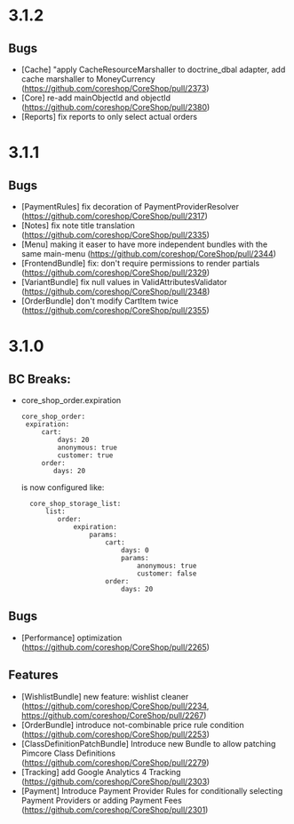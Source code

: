 # 3.1.2

## Bugs
 - [Cache] "apply CacheResourceMarshaller to doctrine_dbal adapter, add cache marshaller to MoneyCurrency (https://github.com/coreshop/CoreShop/pull/2373)
 - [Core] re-add mainObjectId and objectId (https://github.com/coreshop/CoreShop/pull/2380)
 - [Reports] fix reports to only select actual orders

# 3.1.1

## Bugs
 - [PaymentRules] fix decoration of PaymentProviderResolver (https://github.com/coreshop/CoreShop/pull/2317)
 - [Notes] fix note title translation (https://github.com/coreshop/CoreShop/pull/2335)
 - [Menu] making it easer to have more independent bundles with the same main-menu (https://github.com/coreshop/CoreShop/pull/2344)
 - [FrontendBundle] fix: don't require permissions to render partials (https://github.com/coreshop/CoreShop/pull/2329)
 - [VariantBundle] fix null values in ValidAttributesValidator (https://github.com/coreshop/CoreShop/pull/2348)
 - [OrderBundle] don't modify CartItem twice (https://github.com/coreshop/CoreShop/pull/2355)

# 3.1.0

## BC Breaks:
- core_shop_order.expiration
  ```
  core_shop_order:
   expiration:
       cart:
           days: 20
           anonymous: true
           customer: true
       order:
          days: 20

  ```
  is now configured like:
  ```
    core_shop_storage_list:
        list:
           order:
               expiration:
                   params:
                       cart:
                           days: 0
                           params:
                               anonymous: true
                               customer: false
                       order:
                           days: 20
  ```

## Bugs
 - [Performance] optimization (https://github.com/coreshop/CoreShop/pull/2265)

## Features
 - [WishlistBundle] new feature: wishlist cleaner (https://github.com/coreshop/CoreShop/pull/2234, https://github.com/coreshop/CoreShop/pull/2267)
 - [OrderBundle] introduce not-combinable price rule condition (https://github.com/coreshop/CoreShop/pull/2253)
 - [ClassDefinitionPatchBundle] Introduce new Bundle to allow patching Pimcore Class Definitions (https://github.com/coreshop/CoreShop/pull/2279)
 - [Tracking] add Google Analytics 4 Tracking (https://github.com/coreshop/CoreShop/pull/2303)
 - [Payment] Introduce Payment Provider Rules for conditionally selecting Payment Providers or adding Payment Fees (https://github.com/coreshop/CoreShop/pull/2301)